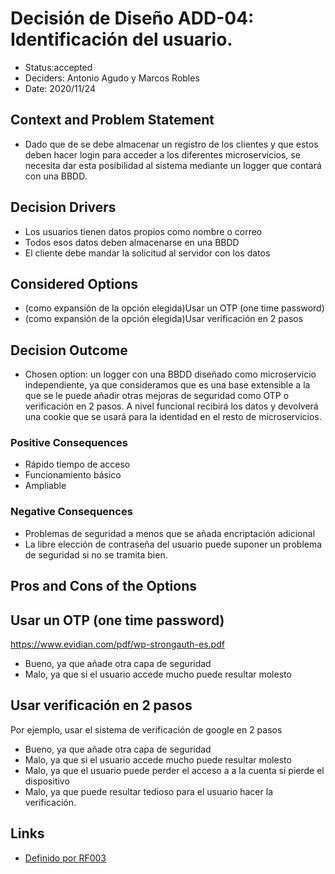 # Decisión de Diseño ADD-04: Identificación del usuario.
* Status:accepted 
* Deciders: Antonio Agudo y Marcos Robles
* Date: 2020/11/24
## Context and Problem Statement
* Dado que de se debe almacenar un registro de los clientes y que estos deben hacer login para acceder a los diferentes microservicios, se necesita dar esta posibilidad al sistema mediante un logger que contará con una BBDD.
## Decision Drivers
* Los usuarios tienen datos propios como nombre o correo
* Todos esos datos deben almacenarse en una BBDD
* El cliente debe mandar la solicitud al servidor con los datos
## Considered Options
* (como expansión de la opción elegida)Usar un OTP (one time password) 
* (como expansión de la opción elegida)Usar verificación en 2 pasos
## Decision Outcome
* Chosen option:  un logger con una BBDD diseñado como microservicio independiente, ya que consideramos que es una base extensible a la que se le puede añadir otras mejoras de seguridad como OTP o verificación en 2 pasos. A nivel funcional recibirá los datos y devolverá una cookie que se usará para la identidad en el resto de microservicios.
 
### Positive Consequences
* Rápido tiempo de acceso
* Funcionamiento básico
* Ampliable
### Negative Consequences
* Problemas de seguridad a menos que se añada encriptación adicional
* La libre elección de contraseña del usuario puede suponer un problema de seguridad si no se tramita bien.
## Pros and Cons of the Options
## Usar un OTP (one time password) 
https://www.evidian.com/pdf/wp-strongauth-es.pdf

* Bueno, ya que añade otra capa de seguridad
* Malo, ya que si el usuario accede mucho puede resultar molesto
 
## Usar verificación en 2 pasos
Por ejemplo, usar el sistema de verificación de google en 2 pasos

* Bueno, ya que añade otra capa de seguridad
* Malo, ya que si el usuario accede mucho puede resultar molesto
* Malo, ya que el usuario puede perder el acceso a a la cuenta si pierde el dispositivo
* Malo, ya que puede resultar tedioso para el usuario hacer la verificación.





## Links <!-- optional -->

* [Definido por RF003](https://github.com/Grupo3-DAS/Pr-ctica1-Captura-y-Representaci-n-de-Decisiones-de-Dise-o-Equipo-3/blob/main/DAS-P1-Alba_Sevillano_Portilla-TAREA1.pdf) <!-- example: Refined by [ADR-0005](0005-example.md) -->
